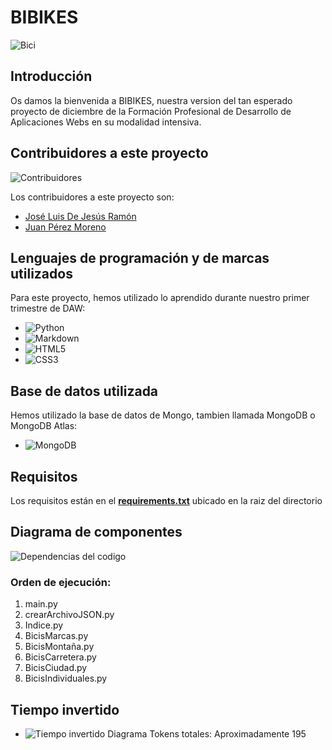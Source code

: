 # BIBIKES
![Bici](https://pedalia.cc/wp-content/uploads/2015/03/sarms_comp-1.gif)

## Introducción
Os damos la bienvenida a BIBIKES, nuestra version del tan esperado proyecto de diciembre de la Formación Profesional de Desarrollo de Aplicaciones Webs en su modalidad intensiva.

## Contribuidores a este proyecto
![Contribuidores](https://contrib.rocks/image?repo=JLDJR2481/BIBIKES)

Los contribuidores a este proyecto son:

- [José Luis De Jesús Ramón](https://github.com/JLDJR2481)
- [Juan Pérez Moreno](https://github.com/JuanPerezMorenoo)

## Lenguajes de programación y de marcas utilizados
Para este proyecto, hemos utilizado lo aprendido durante nuestro primer trimestre de DAW:
- ![Python](https://img.shields.io/badge/Python-FFD43B?style=for-the-badge&logo=python&logoColor=blue)
- ![Markdown](https://img.shields.io/badge/Markdown-000000?style=for-the-badge&logo=markdown&logoColor=white)
- ![HTML5](https://img.shields.io/badge/HTML5-E34F26?style=for-the-badge&logo=html5&logoColor=white)
- ![CSS3](https://img.shields.io/badge/CSS3-1572B6?style=for-the-badge&logo=css3&logoColor=white)

## Base de datos utilizada
Hemos utilizado la base de datos de Mongo, tambien llamada MongoDB o MongoDB Atlas:  
- ![MongoDB](https://img.shields.io/badge/MongoDB-4EA94B?style=for-the-badge&logo=mongodb&logoColor=white)

## Requisitos
Los requisitos están en el **[requirements.txt](https://github.com/JLDJR2481/BIBIKES/blob/main/requirements.txt)** ubicado en la raiz del directorio

## Diagrama de componentes

![Dependencias del codigo](https://user-images.githubusercontent.com/115024410/206924691-a6ab35f6-2cba-417a-a395-913a46d787de.jpg)

### Orden de ejecución:
1. main.py
2. crearArchivoJSON.py
3. Indice.py
4. BicisMarcas.py
5. BicisMontaña.py
6. BicisCarretera.py
7. BicisCiudad.py
8. BicisIndividuales.py

## Tiempo invertido
- ![Tiempo invertido Diagrama](https://user-images.githubusercontent.com/115024410/206928586-7ab9a17e-408e-4522-b63d-7f236ec331fe.PNG "Tokens")
Tokens totales: Aproximadamente 195

